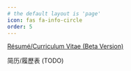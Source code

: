 ```yaml
---
# the default layout is 'page'
icon: fas fa-info-circle
order: 5
---
```




[Résumé/Curriculum Vitae (Beta Version)](/assets/cv/en/resume-en-20240318.pdf)





简历/履歷表 (TODO)

